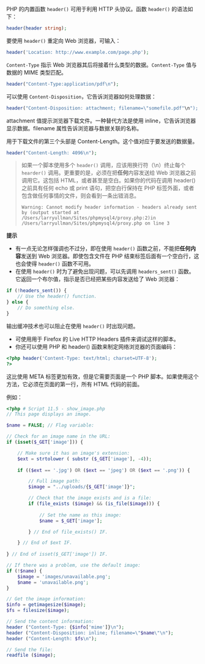 PHP 的内置函数 `header()` 可用于利用 HTTP 头协议。函数 `header()` 的语法如下：

```php
header(header string);
```

要使用 `header()` 重定向 Web 浏览器，可输入：

```php
header('Location: http://www.example.com/page.php');
```

`Content-Type` 指示 Web 浏览器其后将接着什么类型的数据。`Content-Type` 值与数据的 MIME 类型匹配。

```php
header("Content-Type:application/pdf\n");
```

可以使用 `Content-Disposition`，它告诉浏览器如何处理数据：

```php
header("Content-Disposition: attachment; filename=\"somefile.pdf"\n");
```

attachment 值提示浏览器下载文件。一种替代方法是使用 inline，它告诉浏览器显示数据。filename 属性告诉浏览器与数据关联的名称。

用于下载文件的第三个头部是 Content-Length。这个值对应于要发送的数据量。

```php
header("Content-Length: 4096\n");
```

> 如果一个脚本使用多个 `header()` 调用，应该用换行符（\n）终止每个 `hearder()` 调用。更重要的是，必须在把**任何**内容发送给 Web 浏览器之前调用它。这包括 HTML，或者甚至是空白。如果你的代码在调用 header() 之前具有任何 echo 或 print 语句，把空白行保持在 PHP 标签外面，或者包含做任何事情的文件，则会看到一条出错消息。
> ```
> Warning: Cannot modify header information - headers already sent by (output started at /Users/larryullman/Sites/phpmysql4/proxy.php:2)in /Users/larryullman/Sites/phpmysql4/proxy.php on line 3
> ```

**提示**

+ 有一点无论怎样强调也不过分，即在使用 `header()` 函数之前，不能把**任何内容**发送到 Web 浏览器。即使包含文件在 PHP 结束标签后面有一个空白行，这也会使得 `header()` 函数不可用。
+ 在使用 `header()` 时为了避免出现问题，可以先调用 `headers_sent()` 函数。它返回一个布尔值，指示是否已经把某些内容发送给了 Web 浏览器：

```php
if (!headers_sent()) {
    // Use the header() function.
} else {
    // Do something else.
}
```
输出缓冲技术也可以阻止在使用 `header()` 时出现问题。
+ 可使用用于 Firefox 的 Live HTTP Headers 插件来调试这样的脚本。
+ 你还可以使用 PHP 和 header() 函数来制定网络浏览器的页面编码：

```php
<?php header('Content-Type: text/html; charset=UTF-8');
?>
```

这比使用 META 标签更加有效，但是它需要页面是一个 PHP 脚本。如果使用这个方法，它必须在页面的第一行，所有 HTML 代码的前面。

例如：

```php
<?php # Script 11.5 - show_image.php
// This page displays an image.

$name = FALSE; // Flag variable:

// Check for an image name in the URL:
if (isset($_GET['image'])) {

	// Make sure it has an image's extension:
	$ext = strtolower ( substr ($_GET['image'], -4));
	
	if (($ext == '.jpg') OR ($ext == 'jpeg') OR ($ext == '.png')) {

		// Full image path:
		$image = "../uploads/{$_GET['image']}";

		// Check that the image exists and is a file:
		if (file_exists ($image) && (is_file($image))) {
			
			// Set the name as this image:
			$name = $_GET['image'];	

		} // End of file_exists() IF.

	} // End of $ext IF.
	
} // End of isset($_GET['image']) IF.

// If there was a problem, use the default image:
if (!$name) {
	$image = 'images/unavailable.png';	
	$name = 'unavailable.png';
}

// Get the image information:
$info = getimagesize($image);
$fs = filesize($image);

// Send the content information:
header ("Content-Type: {$info['mime']}\n");
header ("Content-Disposition: inline; filename=\"$name\"\n");
header ("Content-Length: $fs\n");

// Send the file:
readfile ($image);
```